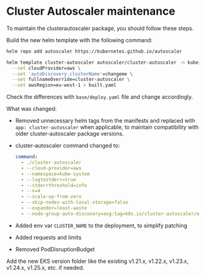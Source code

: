 # Cluster Autoscaler maintenance

To maintain the clusterautoscaler package, you should follow these steps.

Build the new helm template with the following command:

```bash
helm repo add autoscaler https://kubernetes.github.io/autoscaler

helm template cluster-autoscaler autoscaler/cluster-autoscaler -n kube-system \
  --set cloudProvider=aws \
  --set 'autoDiscovery.clusterName'=changeme \
  --set fullnameOverride=cluster-autoscaler \
  --set awsRegion=eu-west-1 > built.yaml
```

Check the differences with `base/deploy.yaml` file and change accordingly.

What was changed:

- Removed unnecessary helm tags from the manifests and replaced with `app: cluster-autoscaler` when applicable, to maintain compatibility with older cluster-autoscaler package versions.
- cluster-autoscaler command changed to:

  ```yaml
  command:
    - ./cluster-autoscaler
    - --cloud-provider=aws
    - --namespace=kube-system
    - --logtostderr=true
    - --stderrthreshold=info
    - --v=4
    - --scale-up-from-zero
    - --skip-nodes-with-local-storage=false
    - --expander=least-waste
    - --node-group-auto-discovery=asg:tag=k8s.io/cluster-autoscaler/enabled,k8s.io/cluster-autoscaler/$(CLUSTER_NAME)
  ```

- Added env var `CLUSTER_NAME` to the deployment, to simplify patching
- Added requests and limits
- Removed PodDisruptionBudget

Add the new EKS version folder like the existing v1.21.x, v1.22.x, v1.23.x, v1.24.x, v1.25.x, etc. if needed.